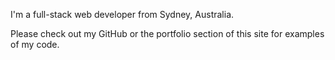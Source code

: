 I'm a full-stack web developer from Sydney, Australia.

Please check out my GitHub or the portfolio section of this site for examples of my code.